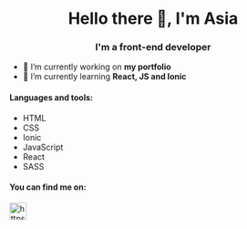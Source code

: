 <h1 align="center">Hello there 👋, I'm Asia</h1>
<h3 align="center">I'm a front-end developer</h3>

- 🔭 I’m currently working on **my portfolio**
- 🌱 I’m currently learning **React, JS and Ionic**

<h4>Languages and tools:</h4>
  <ul>
    <li>HTML</li>
    <li>CSS</li>
    <li>Ionic</li>
    <li>JavaScript</li>
    <li>React</li>
    <li>SASS</li>
  </ul>

<h4>You can find me on:</h4>
<p>
<a href="https://linkedin.com/in/joanna-skrzypczak/" target="blank"><img align="center" src="https://cdn.jsdelivr.net/npm/simple-icons@3.0.1/icons/linkedin.svg" alt="https://www.linkedin.com/in/joanna-skrzypczak/" height="30" width="30" /></a>
</p>
